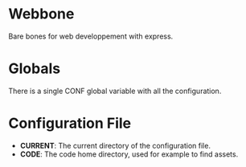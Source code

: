 Webbone
=======

Bare bones for web developpement with express.

Globals
=======

There is a single CONF global variable with all the configuration.

Configuration File
==================

* __CURRENT__: The current directory of the configuration file.
* __CODE__: The code home directory, used for example to find assets.
